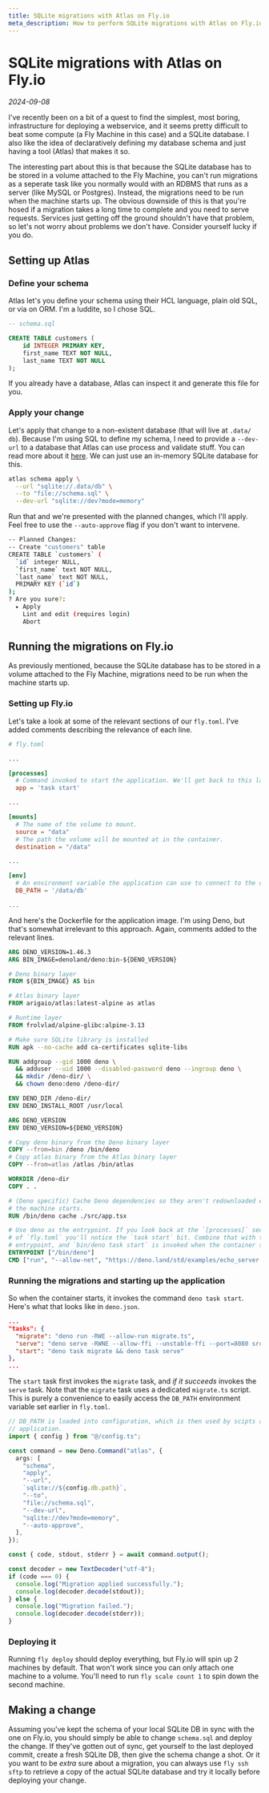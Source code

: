 ```yaml
---
title: SQLite migrations with Atlas on Fly.io
meta_description: How to perform SQLite migrations with Atlas on Fly.io. Specifically with a Deno application, but the process should be language agnostic.
---
```


# SQLite migrations with Atlas on Fly.io

*2024-09-08*

I've recently been on a bit of a quest to find the simplest, most boring,
infrastructure for deploying a webservice, and it seems pretty difficult to beat
some compute (a Fly Machine in this case) and a SQLite database. I also like the
idea of declaratively defining my database schema and just having a tool (Atlas)
that makes it so.

The interesting part about this is that because the SQLite database has to be
stored in a volume attached to the Fly Machine, you can't run migrations as a
seperate task like you normally would with an RDBMS that runs as a server (like
MySQL or Postgres). Instead, the migrations need to be run when the machine
starts up. The obvious downside of this is that you're hosed if a migration
takes a long time to complete and you need to serve requests. Services just
getting off the ground shouldn't have that problem, so let's not worry about
problems we don't have. Consider yourself lucky if you do.

## Setting up Atlas

### Define your schema

Atlas let's you define your schema using their HCL language, plain old SQL, or
via on ORM. I'm a luddite, so I chose SQL.

```sql
-- schema.sql

CREATE TABLE customers (
    id INTEGER PRIMARY KEY,
    first_name TEXT NOT NULL,
    last_name TEXT NOT NULL
);
```

If you already have a database, Atlas can inspect it and generate this file
for you.

### Apply your change

Let's apply that change to a non-existent database (that will live at `.data/
db`). Because I'm using SQL to define my schema, I need to provide a `--dev-url`
to a database that Atlas can use process and validate stuff. You can read more
about it [here](https://atlasgo.io/concepts/dev-database). We can just use an
in-memory SQLite database for this.

```sh
atlas schema apply \
  --url "sqlite://.data/db" \
  --to "file://schema.sql" \
  --dev-url "sqlite://dev?mode=memory"
```

Run that and we're presented with the planned changes, which I'll apply. Feel
free to use the `--auto-approve` flag if you don't want to intervene.

```sh
-- Planned Changes:
-- Create "customers" table
CREATE TABLE `customers` (
  `id` integer NULL,
  `first_name` text NOT NULL,
  `last_name` text NOT NULL,
  PRIMARY KEY (`id`)
);
? Are you sure?:
  ▸ Apply
    Lint and edit (requires login)
    Abort
```

## Running the migrations on Fly.io

As previously mentioned, because the SQLite database has to be stored in a
volume attached to the Fly Machine, migrations need to be run when the machine
starts up.

### Setting up Fly.io

Let's take a look at some of the relevant sections of our `fly.toml`. I've added
comments describing the relevance of each line.

```toml
# fly.toml

...

[processes]
  # Command invoked to start the application. We'll get back to this later.
  app = 'task start'

...

[mounts]
  # The name of the volume to mount.
  source = "data"
  # The path the volume will be mounted at in the container.
  destination = "/data"

...

[env]
  # An environment variable the application can use to connect to the database.
  DB_PATH = '/data/db'

...
```

And here's the Dockerfile for the application image. I'm using Deno, but that's
somewhat irrelevant to this approach. Again, comments added to the relevant
lines.

```dockerfile
ARG DENO_VERSION=1.46.3
ARG BIN_IMAGE=denoland/deno:bin-${DENO_VERSION}

# Deno binary layer
FROM ${BIN_IMAGE} AS bin

# Atlas binary layer
FROM arigaio/atlas:latest-alpine as atlas

# Runtime layer
FROM frolvlad/alpine-glibc:alpine-3.13

# Make sure SQLite library is installed
RUN apk --no-cache add ca-certificates sqlite-libs

RUN addgroup --gid 1000 deno \
  && adduser --uid 1000 --disabled-password deno --ingroup deno \
  && mkdir /deno-dir/ \
  && chown deno:deno /deno-dir/

ENV DENO_DIR /deno-dir/
ENV DENO_INSTALL_ROOT /usr/local

ARG DENO_VERSION
ENV DENO_VERSION=${DENO_VERSION}

# Copy deno binary from the Deno binary layer
COPY --from=bin /deno /bin/deno
# Copy atlas binary from the Atlas binary layer
COPY --from=atlas /atlas /bin/atlas

WORKDIR /deno-dir
COPY . .

# (Deno specific) Cache Deno dependencies so they aren't redownloaded everytime
# the machine starts.
RUN /bin/deno cache ./src/app.tsx

# Use deno as the entrypoint. If you look back at the `[processes]` section
# of `fly.toml` you'll notice the `task start` bit. Combine that with this
# entrypoint, and `bin/deno task start` is invoked when the container starts up.
ENTRYPOINT ["/bin/deno"]
CMD ["run", "--allow-net", "https://deno.land/std/examples/echo_server.ts"]
```

### Running the migrations and starting up the application

So when the container starts, it invokes the command `deno task start`. Here's
what that looks like in `deno.json`.

```json
...
"tasks": {
  "migrate": "deno run -RWE --allow-run migrate.ts",
  "serve": "deno serve -RWNE --allow-ffi --unstable-ffi --port=8080 src/app.tsx",
  "start": "deno task migrate && deno task serve"
},
...
```

The `start` task first invokes the `migrate` task, and *if it succeeds* invokes
the `serve` task. Note that the `migrate` task uses a dedicated `migrate.ts`
script. This is purely a convenience to easily access the `DB_PATH` environment
variable set earlier in `fly.toml`.

```typescript
// DB_PATH is loaded into configuration, which is then used by scipts and the
// application.
import { config } from "@/config.ts";

const command = new Deno.Command("atlas", {
  args: [
    "schema",
    "apply",
    "--url",
    `sqlite://${config.db.path}`,
    "--to",
    "file://schema.sql",
    "--dev-url",
    "sqlite://dev?mode=memory",
    "--auto-approve",
  ],
});

const { code, stdout, stderr } = await command.output();

const decoder = new TextDecoder("utf-8");
if (code === 0) {
  console.log("Migration applied successfully.");
  console.log(decoder.decode(stdout));
} else {
  console.log("Migration failed.");
  console.log(decoder.decode(stderr));
}
```

### Deploying it

Running `fly deploy` should deploy everything, but Fly.io will spin up 2
machines by default. That won't work since you can only attach one machine to a
volume. You'll need to run `fly scale count 1` to spin down the second machine.

## Making a change

Assuming you've kept the schema of your local SQLite DB in sync with the one on
Fly.io, you should simply be able to change `schema.sql` and deploy the change.
If they've gotten out of sync, get yourself to the last deployed commit, create
a fresh SQLite DB, then give the schema change a shot. Or it you want to be
*extra* sure about a migration, you can always use `fly ssh sftp` to retrieve
a copy of the actual SQLite database and try it locally before deploying your
change.
